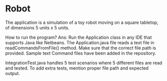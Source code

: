 # Robot
The application is a simulation of a toy robot moving on a square
tabletop, of dimensions 5 units x 5 units.

How to run the program?
Ans: Run the Application class in any IDE that supports Java like Netbeans. The Application.java file reads a text file in readCommandsFromFile() method. 
Make sure that the correct file path is provided. Sample text Command files have been added in the repository. 

IntegrationTest.java handles 5 test scenarios where 5 different files are read and tested. To add extra tests, mention proper file path and expected output.
 
